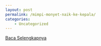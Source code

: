 ```yaml
---
layout: post
permalink: /mimpi-monyet-naik-ke-kepala/
categories:
    - Uncategorized
---
```


[Baca Selengkapnya](/10)
